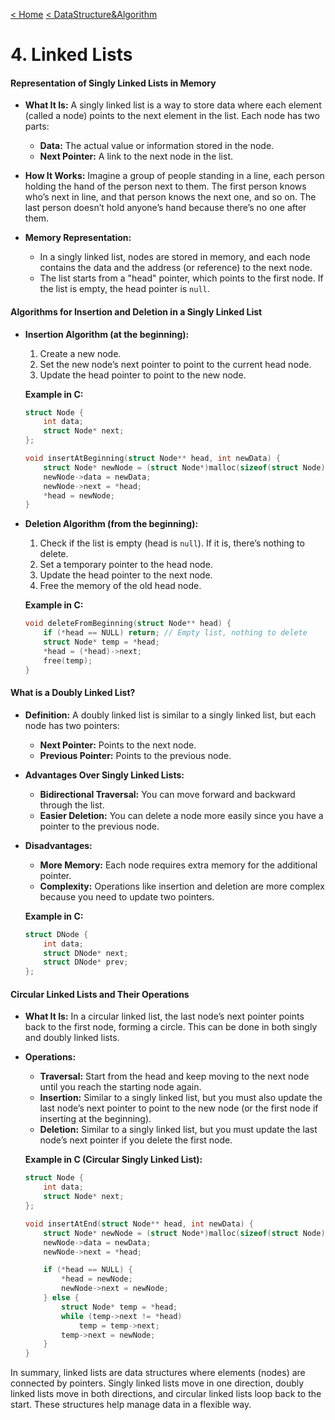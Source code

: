 [< Home](../README.md) [< DataStructure&Algorithm](../sem3/DataStructure&Algorithm.md)

# 4. Linked Lists

#### **Representation of Singly Linked Lists in Memory**

- **What It Is:** A singly linked list is a way to store data where each element (called a node) points to the next element in the list. Each node has two parts:
  - **Data:** The actual value or information stored in the node.
  - **Next Pointer:** A link to the next node in the list.

- **How It Works:** Imagine a group of people standing in a line, each person holding the hand of the person next to them. The first person knows who’s next in line, and that person knows the next one, and so on. The last person doesn’t hold anyone’s hand because there’s no one after them.

- **Memory Representation:**
  - In a singly linked list, nodes are stored in memory, and each node contains the data and the address (or reference) to the next node.
  - The list starts from a "head" pointer, which points to the first node. If the list is empty, the head pointer is `null`.

#### **Algorithms for Insertion and Deletion in a Singly Linked List**

- **Insertion Algorithm (at the beginning):**
  1. Create a new node.
  2. Set the new node’s next pointer to point to the current head node.
  3. Update the head pointer to point to the new node.

  **Example in C:**
  ```c
  struct Node {
      int data;
      struct Node* next;
  };

  void insertAtBeginning(struct Node** head, int newData) {
      struct Node* newNode = (struct Node*)malloc(sizeof(struct Node));
      newNode->data = newData;
      newNode->next = *head;
      *head = newNode;
  }
  ```

- **Deletion Algorithm (from the beginning):**
  1. Check if the list is empty (head is `null`). If it is, there’s nothing to delete.
  2. Set a temporary pointer to the head node.
  3. Update the head pointer to the next node.
  4. Free the memory of the old head node.

  **Example in C:**
  ```c
  void deleteFromBeginning(struct Node** head) {
      if (*head == NULL) return; // Empty list, nothing to delete
      struct Node* temp = *head;
      *head = (*head)->next;
      free(temp);
  }
  ```

#### **What is a Doubly Linked List?**

- **Definition:** A doubly linked list is similar to a singly linked list, but each node has two pointers:
  - **Next Pointer:** Points to the next node.
  - **Previous Pointer:** Points to the previous node.

- **Advantages Over Singly Linked Lists:**
  - **Bidirectional Traversal:** You can move forward and backward through the list.
  - **Easier Deletion:** You can delete a node more easily since you have a pointer to the previous node.

- **Disadvantages:**
  - **More Memory:** Each node requires extra memory for the additional pointer.
  - **Complexity:** Operations like insertion and deletion are more complex because you need to update two pointers.

  **Example in C:**
  ```c
  struct DNode {
      int data;
      struct DNode* next;
      struct DNode* prev;
  };
  ```

#### **Circular Linked Lists and Their Operations**

- **What It Is:** In a circular linked list, the last node’s next pointer points back to the first node, forming a circle. This can be done in both singly and doubly linked lists.

- **Operations:**
  - **Traversal:** Start from the head and keep moving to the next node until you reach the starting node again.
  - **Insertion:** Similar to a singly linked list, but you must also update the last node’s next pointer to point to the new node (or the first node if inserting at the beginning).
  - **Deletion:** Similar to a singly linked list, but you must update the last node’s next pointer if you delete the first node.

  **Example in C (Circular Singly Linked List):**
  ```c
  struct Node {
      int data;
      struct Node* next;
  };

  void insertAtEnd(struct Node** head, int newData) {
      struct Node* newNode = (struct Node*)malloc(sizeof(struct Node));
      newNode->data = newData;
      newNode->next = *head;

      if (*head == NULL) {
          *head = newNode;
          newNode->next = newNode;
      } else {
          struct Node* temp = *head;
          while (temp->next != *head)
              temp = temp->next;
          temp->next = newNode;
      }
  }
  ```

In summary, linked lists are data structures where elements (nodes) are connected by pointers. Singly linked lists move in one direction, doubly linked lists move in both directions, and circular linked lists loop back to the start. These structures help manage data in a flexible way.